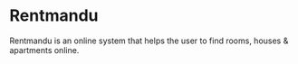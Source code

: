 # Rentmandu

Rentmandu is an online system that helps the user to find rooms, houses & apartments online.
